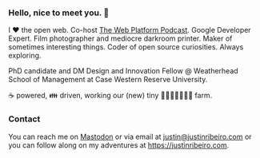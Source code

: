 ### Hello, nice to meet you. 👋

I ♥ the open web. Co-host <a href="https://thewebplatformpodcast.com/">The Web Platform Podcast</a>. Google Developer Expert. Film photographer and mediocre darkroom printer. Maker of sometimes interesting things. Coder of open source curiosities. Always exploring. 

PhD candidate and DM Design and Innovation Fellow @ Weatherhead School of Management at Case Western Reserve University.

☕ powered, 👪 driven, working our (new) tiny 🐤🦆🐢🐇🐹🦜🐝 farm.

### Contact

You can reach me on <a rel="nofollow me" href="https://ribeiro.social/@justin">Mastodon</a> or via email at justin@justinribeiro.com or you can follow along on my adventures at <a href="https://justinribeiro.com/" rel="nofollow me">https://justinribeiro.com</a>.

<!--
**justinribeiro/justinribeiro** is a ✨ _special_ ✨ repository because its `README.md` (this file) appears on your GitHub profile.

Here are some ideas to get you started:

- 🔭 I’m currently working on ...
- 🌱 I’m currently learning ...
- 👯 I’m looking to collaborate on ...
- 🤔 I’m looking for help with ...
- 💬 Ask me about ...
- 📫 How to reach me: ...
- 😄 Pronouns: ...
- ⚡ Fun fact: ...
-->

